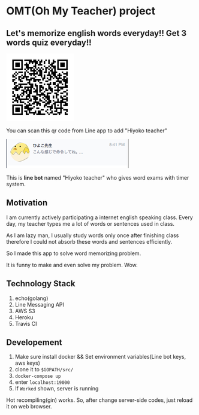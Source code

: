 # OMT(Oh My Teacher) project

## Let's memorize english words everyday!! Get 3 words quiz everyday!!

![qr code](./qr.png)

You can scan this qr code from Line app to add "Hiyoko teacher"

![hiyoko sensei profile](./hiyoko_sensei_profile.png)

This is **line bot** named "Hiyoko teacher" who gives word exams with timer system.

## Motivation

I am currently actively participating a internet english speaking class. Every day, my teacher types me a lot of words or sentences used in class.

As I am lazy man, I usually study words only once after finishing class therefore I could not absorb these words and sentences efficiently.

So I made this app to solve word memorizing problem.

It is funny to make and even solve my problem. Wow.

## Technology Stack

1. echo(golang)
2. Line Messaging API
3. AWS S3
4. Heroku
5. Travis CI

## Developement

1. Make sure install docker && Set environment variables(Line bot keys, aws keys)
2. clone it to `$GOPATH/src/`
3. `docker-compose up`
4. enter `localhost:19000`
5. If `Worked` shown, server is running

Hot recompiling(gin) works. So, after change server-side codes, just reload it on web browser.
